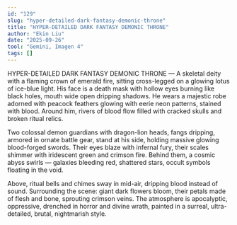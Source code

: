 ```yaml
---
id: "129"
slug: "hyper-detailed-dark-fantasy-demonic-throne"
title: "HYPER-DETAILED DARK FANTASY DEMONIC THRONE"
author: "Ekin Liu"
date: "2025-09-26"
tool: "Gemini, Imagen 4"
tags: []
---
```


HYPER-DETAILED DARK FANTASY DEMONIC THRONE — A skeletal deity with a flaming crown of emerald fire, sitting cross-legged on a glowing lotus of ice-blue light. His face is a death mask with hollow eyes burning like black holes, mouth wide open dripping shadows. He wears a majestic robe adorned with peacock feathers glowing with eerie neon patterns, stained with blood. Around him, rivers of blood flow filled with cracked skulls and broken ritual relics. 

Two colossal demon guardians with dragon-lion heads, fangs dripping, armored in ornate battle gear, stand at his side, holding massive glowing blood-forged swords. Their eyes blaze with infernal fury, their scales shimmer with iridescent green and crimson fire. Behind them, a cosmic abyss swirls — galaxies bleeding red, shattered stars, occult symbols floating in the void. 

Above, ritual bells and chimes sway in mid-air, dripping blood instead of sound. Surrounding the scene: giant dark flowers bloom, their petals made of flesh and bone, sprouting crimson veins. The atmosphere is apocalyptic, oppressive, drenched in horror and divine wrath, painted in a surreal, ultra-detailed, brutal, nightmarish style.
